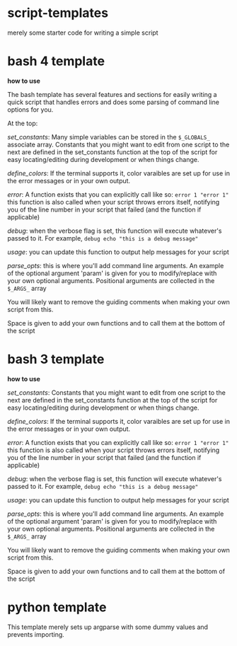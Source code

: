 # script-templates
merely some starter code for writing a simple script

# bash 4 template
**how to use**

The bash template has several features and sections for easily writing a quick script that handles errors and does some parsing of command line options for you.

At the top:

*set_constants*:
Many simple variables can be stored in the `$_GLOBALS_` associate array. Constants that you might want to edit from one script to the next are defined in the set_constants function at the top of the script for easy locating/editing during development or when things change.

*define_colors*:
If the terminal supports it, color varaibles are set up for use in the error messages or in your own output.

*error*:
A function exists that you can explicitly call like so:
` error 1 "error 1" `
this function is also called when your script throws errors itself, notifying you of the line number in your script that failed (and the function if applicable)

*debug*:
when the verbose flag is set, this function will execute whatever's passed to it. For example, `debug echo "this is a debug message"`

*usage*:
you can update this function to output help messages for your script

*parse_opts*:
this is where you'll add command line arguments. An example of the optional argument 'param' is given for you to modify/replace with your own optional arguments. Positional arguments are collected in the `$_ARGS_` array

You will likely want to remove the guiding comments when making your own script from this.

Space is given to add your own functions and to call them at the bottom of the script

# bash 3 template
**how to use**

*set_constants*:
Constants that you might want to edit from one script to the next are defined in the set_constants function at the top of the script for easy locating/editing during development or when things change.

*define_colors*:
If the terminal supports it, color varaibles are set up for use in the error messages or in your own output.

*error*:
A function exists that you can explicitly call like so:
` error 1 "error 1" `
this function is also called when your script throws errors itself, notifying you of the line number in your script that failed (and the function if applicable)

*debug*:
when the verbose flag is set, this function will execute whatever's passed to it. For example, `debug echo "this is a debug message"`

*usage*:
you can update this function to output help messages for your script

*parse_opts*:
this is where you'll add command line arguments. An example of the optional argument 'param' is given for you to modify/replace with your own optional arguments. Positional arguments are collected in the `$_ARGS_` array

You will likely want to remove the guiding comments when making your own script from this.

Space is given to add your own functions and to call them at the bottom of the script

# python template

This template merely sets up argparse with some dummy values and prevents importing.
